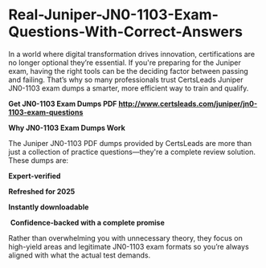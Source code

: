 # Real-Juniper-JN0-1103-Exam-Questions-With-Correct-Answers
<p>In a world where digital transformation drives innovation, certifications are no longer optional they&rsquo;re essential. If you&#39;re preparing for the Juniper exam, having the right tools can be the deciding factor between passing and failing. That&rsquo;s why so many professionals trust CertsLeads Juniper JN0-1103 exam dumps a smarter, more efficient way to train and qualify.</p> <p><strong>Get JN0-1103 Exam Dumps PDF&nbsp;<a href="http://www.certsleads.com/juniper/jn0-1103-exam-questions">http://www.certsleads.com/juniper/jn0-1103-exam-questions</a></strong></p> <p><strong>Why JN0-1103 Exam Dumps Work</strong></p> <p>The Juniper JN0-1103 PDF dumps provided by CertsLeads are more than just a collection of practice questions&mdash;they&#39;re a complete review solution. These dumps are:</p> <p><strong>Expert-verified</strong></p> <p><strong>Refreshed for 2025</strong></p> <p><strong>Instantly downloadable</strong></p> <p>&nbsp;<strong>Confidence-backed with a complete promise</strong></p> <p>Rather than overwhelming you with unnecessary theory, they focus on high-yield areas and legitimate JN0-1103 exam formats so you&rsquo;re always aligned with what the actual test demands.</p> <p>&nbsp;</p>
